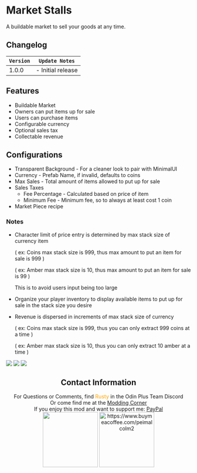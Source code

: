 ﻿# Market Stalls
A buildable market to sell your goods at any time.
## Changelog
| `Version`  | `Update Notes`    |
|------------|-------------------|
| 1.0.0      | - Initial release |
## Features
- Buildable Market
- Owners can put items up for sale
- Users can purchase items
- Configurable currency
- Optional sales tax
- Collectable revenue
## Configurations
- Transparent Background - For a cleaner look to pair with MinimalUI
- Currency - Prefab Name, if invalid, defaults to coins
- Max Sales - Total amount of items allowed to put up for sale
- Sales Taxes
  - Fee Percentage - Calculated based on price of item
  - Minimum Fee - Minimum fee, so to always at least cost 1 coin
- Market Piece recipe
### Notes
- Character limit of price entry is determined by max stack size of currency item
  
    ( ex: Coins max stack size is 999, thus max amount to put an item for sale is 999 )

    ( ex: Amber max stack size is 10, thus max amount to put an item for sale is 99 )
  
    This is to avoid users input being too large
- Organize your player inventory to display available items to put up for sale in the stack size you desire
- Revenue is dispersed in increments of max stack size of currency
  
    ( ex: Coins max stack size is 999, thus you can only extract 999 coins at a time )
  
    ( ex: Amber max stack size is 10, thus you can only extract 10 amber at a time )

![](https://i.imgur.com/vygiCoK.png)
![](https://i.imgur.com/GQ4QWbf.png)
![](https://i.imgur.com/LrBwJMZ.png)


<h2 style="text-align: center">Contact Information</h2>
<div style="text-align: center">
    <div>For Questions or Comments, find <span style="color:orange">Rusty</span> in the Odin Plus Team Discord</div>
    <a href="https://discord.gg/v89DHnpvwS"><img src="https://i.imgur.com/XXP6HCU.png" alt=""></a>
    <div>Or come find me at the <span style="color: orange"><a href="https://discord.gg/fB8aHSfA8B">Modding Corner</a></span> </div>
    <div>If you enjoy this mod and want to support me: <a href="https://paypal.me/mpei">PayPal</a> </div>
    <img src="https://i.imgur.com/rbNygUc.png" alt="" width="150">
    <img src="https://i.imgur.com/VZfZR0k.png" alt="https://www.buymeacoffee.com/peimalcolm2" width="150">
</div>

